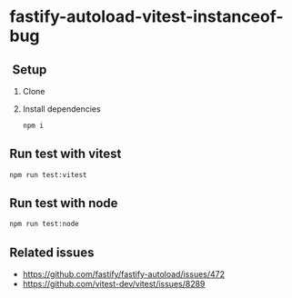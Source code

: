 # fastify-autoload-vitest-instanceof-bug

##  Setup

1. Clone

2. Install dependencies

   ```sh
   npm i
   ```

## Run test with vitest

```sh
npm run test:vitest
```

## Run test with node

```sh
npm run test:node
```

## Related issues

- <https://github.com/fastify/fastify-autoload/issues/472>
- <https://github.com/vitest-dev/vitest/issues/8289>
